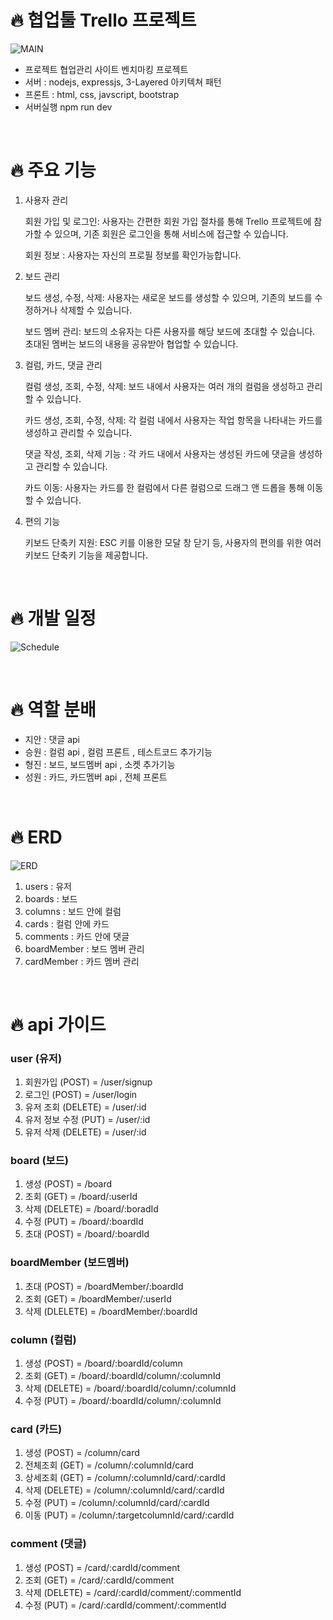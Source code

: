 # 🔥 협업툴 Trello 프로젝트

![MAIN](https://ifh.cc/g/fMZKly.png)

- 프로젝트 협업관리 사이트 <Trello> 벤치마킹 프로젝트
- 서버 : nodejs, expressjs, 3-Layered 아키텍쳐 패턴
- 프론트 : html, css, javscript, bootstrap
- 서버실행 npm run dev

<br>

# 🔥 주요 기능

1. 사용자 관리

   회원 가입 및 로그인: 사용자는 간편한 회원 가입 절차를 통해 Trello 프로젝트에 참가할 수 있으며, 기존 회원은 로그인을 통해 서비스에 접근할 수 있습니다.

   회원 정보 : 사용자는 자신의 프로필 정보를 확인가능합니다.

2. 보드 관리

   보드 생성, 수정, 삭제: 사용자는 새로운 보드를 생성할 수 있으며, 기존의 보드를 수정하거나 삭제할 수 있습니다.

   보드 멤버 관리: 보드의 소유자는 다른 사용자를 해당 보드에 초대할 수 있습니다. 초대된 멤버는 보드의 내용을 공유받아 협업할 수 있습니다.

3. 컬럼, 카드, 댓글 관리

   컬럼 생성, 조회, 수정, 삭제: 보드 내에서 사용자는 여러 개의 컬럼을 생성하고 관리할 수 있습니다.

   카드 생성, 조회, 수정, 삭제: 각 컬럼 내에서 사용자는 작업 항목을 나타내는 카드를 생성하고 관리할 수 있습니다.

   댓글 작성, 조회, 삭제 기능 : 각 카드 내에서 사용자는 생성된 카드에 댓글을 생성하고 관리할 수 있습니다.

   카드 이동: 사용자는 카드를 한 컬럼에서 다른 컬럼으로 드래그 앤 드롭을 통해 이동할 수 있습니다.

4. 편의 기능

   키보드 단축키 지원: ESC 키를 이용한 모달 창 닫기 등, 사용자의 편의를 위한 여러 키보드 단축키 기능을 제공합니다.

<br>

# 🔥 개발 일정

![Schedule](https://ifh.cc/g/SYyGVM.png)

<br>

# 🔥 역할 분배

- 지안 : 댓글 api
- 승원 : 컬럼 api , 컬럼 프론트 , 테스트코드 추가기능
- 형진 : 보드, 보드멤버 api , 소켓 추가기능
- 성원 : 카드, 카드멤버 api , 전체 프론트

<br>

# 🔥 ERD

![ERD](https://ifh.cc/g/Cx5519.jpg)

1. users : 유저
2. boards : 보드
3. columns : 보드 안에 컬럼
4. cards : 컬럼 안에 카드
5. comments : 카드 안에 댓글
6. boardMember : 보드 멤버 관리
7. cardMember : 카드 멤버 관리

<br>

# 🔥 api 가이드

### user (유저)

1. 회원가입 (POST) = /user/signup
2. 로그인 (POST) = /user/login
3. 유저 조회 (DELETE) = /user/:id
4. 유저 정보 수정 (PUT) = /user/:id
5. 유저 삭제 (DELETE) = /user/:id

### board (보드)

1. 생성 (POST) = /board
2. 조회 (GET) = /board/:userId
3. 삭제 (DELETE) = /board/:boradId
4. 수정 (PUT) = /board/:boardId
5. 초대 (POST) = /board/:boardId

### boardMember (보드멤버)

1. 초대 (POST) = /boardMember/:boardId
2. 조회 (GET) = /boardMember/:userId
3. 삭제 (DLELETE) = /boardMember/:boardId

### column (컬럼)

1. 생성 (POST) = /board/:boardId/column
2. 조회 (GET) = /board/:boardId/column/:columnId
3. 삭제 (DELETE) = /board/:boardId/column/:columnId
4. 수정 (PUT) = /board/:boardId/column/:columnId

### card (카드)

1. 생성 (POST) = /column/card
2. 전체조회 (GET) = /column/:columnId/card
3. 상세조회 (GET) = /column/:columnId/card/:cardId
4. 삭제 (DELETE) = /column/:columnId/card/:cardId
5. 수정 (PUT) = /column/:columnId/card/:cardId
6. 이동 (PUT) = /column/:targetcolumnId/card/:cardId

### comment (댓글)

1. 생성 (POST) = /card/:cardId/comment
2. 조회 (GET) = /card/:cardId/comment
3. 삭제 (DELETE) = /card/:cardId/comment/:commentId
4. 수정 (PUT) = /card/:cardId/comment/:commentId
